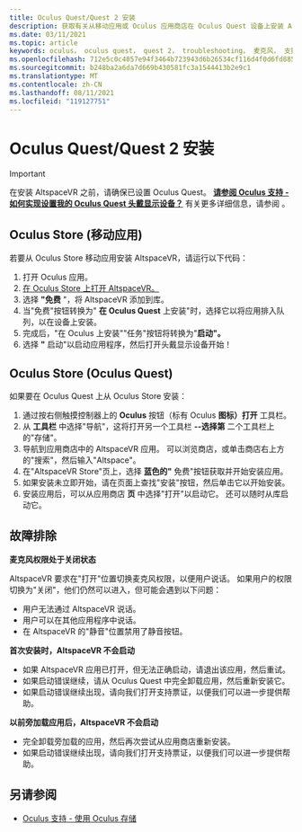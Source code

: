 ```yaml
---
title: Oculus Quest/Quest 2 安装
description: 获取有关从移动应用或 Oculus 应用商店在 Oculus Quest 设备上安装 AltspaceVR 的分步说明。
ms.date: 03/11/2021
ms.topic: article
keywords: oculus， oculus quest， quest 2， troubleshooting， 麦克风， 支持
ms.openlocfilehash: 712e5c0c4057e94f3464b723943d6b26534cf116d4f0d6fd8855016cb90d67be
ms.sourcegitcommit: b248ba2a6da7d669b430581fc3a1544413b2e9c1
ms.translationtype: MT
ms.contentlocale: zh-CN
ms.lasthandoff: 08/11/2021
ms.locfileid: "119127751"
---
```

# <a name="oculus-questquest-2-installation"></a>Oculus Quest/Quest 2 安装

> [!IMPORTANT]
> 在安装 AltspaceVR 之前，请确保已设置 Oculus Quest。 **[请参阅 Oculus 支持 - 如何实现设置我的 Oculus Quest 头戴显示设备？](https://support.oculus.com/855551644803876/#faq_525406631321134)** 有关更多详细信息，请参阅 。

## <a name="oculus-store-from-the-mobile-app"></a>Oculus Store (移动应用) 

若要从 Oculus Store 移动应用安装 AltspaceVR，请运行以下代码：

1. 打开 Oculus 应用。
2. [在 Oculus Store 上打开 AltspaceVR。](https://www.oculus.com/experiences/quest/2133027990157329/)
3. 选择 **"免费** "，将 AltspaceVR 添加到库。 
4. 当"免费"按钮转换为" **在 Oculus Quest** 上安装"时，选择它以将应用排入队列，以在设备上安装。
5. 完成后，"在 Oculus 上安装""任务"按钮将转换为"**启动"。** 
6. 选择 **"** 启动"以启动应用程序，然后打开头戴显示设备开始！

## <a name="oculus-store-from-the-oculus-quest"></a>Oculus Store (Oculus Quest) 

如果要在 Oculus Quest 上从 Oculus Store 安装：

1. 通过按右侧触摸控制器上的 **Oculus** 按钮（标有 Oculus **图标）打开** 工具栏。
2. 从 **工具栏** 中选择"导航"，这将打开另一个工具栏 **--选择第** 二个工具栏上的"存储"。
3. 导航到应用商店中的 AltspaceVR 应用。 可以浏览商店，或单击商店右上方的"搜索"，然后输入"Altspace"。
4. 在"AltspaceVR Store"页上，选择 **蓝色的"** 免费"按钮获取并开始安装应用。
5. 如果安装未立即开始，请在页面上查找"安装"按钮，然后单击它以开始安装。
6. 安装应用后，可以从应用商店 **页** 中选择"打开"以启动它。 还可以随时从库启动它。

## <a name="troubleshooting"></a>故障排除

**麦克风权限处于关闭状态**

AltspaceVR 要求在"打开"位置切换麦克风权限，以便用户说话。  如果用户的权限切换为"关闭"，他们仍然可以进入，但可能会遇到以下问题：

<!-- Missing image -->
<!-- oculus-permissions-denymicrophone.png -->
    
* 用户无法通过 AltspaceVR 说话。
* 用户可以在其他应用程序中说话。
* 在 AltspaceVR 的"静音"位置禁用了静音按钮。

**首次安装时，AltspaceVR 不会启动**

* 如果 AltspaceVR 应用已打开，但无法正确启动，请退出该应用，然后重试。
* 如果启动错误继续，请从 Oculus Quest 中完全卸载应用，然后重新安装它。
* 如果启动错误继续出现，请向我们打开支持票证，以便我们可以进一步提供帮助。

**以前旁加载应用后，AltspaceVR 不会启动**

* 完全卸载旁加载的应用，然后再次尝试从应用商店重新安装。
* 如果启动错误继续出现，请向我们打开支持票证，以便我们可以进一步提供帮助。

## <a name="see-also"></a>另请参阅

* [Oculus 支持 - 使用 Oculus 存储](https://support.oculus.com/414963819268125/)